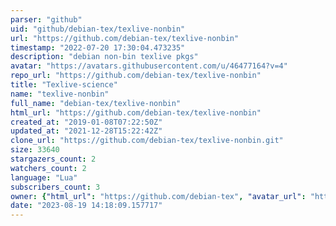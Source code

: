```yaml
---
parser: "github"
uid: "github/debian-tex/texlive-nonbin"
url: "https://github.com/debian-tex/texlive-nonbin"
timestamp: "2022-07-20 17:30:04.473235"
description: "debian non-bin texlive pkgs"
avatar: "https://avatars.githubusercontent.com/u/46477164?v=4"
repo_url: "https://github.com/debian-tex/texlive-nonbin"
title: "Texlive-science"
name: "texlive-nonbin"
full_name: "debian-tex/texlive-nonbin"
html_url: "https://github.com/debian-tex/texlive-nonbin"
created_at: "2019-01-08T07:22:50Z"
updated_at: "2021-12-28T15:22:42Z"
clone_url: "https://github.com/debian-tex/texlive-nonbin.git"
size: 33640
stargazers_count: 2
watchers_count: 2
language: "Lua"
subscribers_count: 3
owner: {"html_url": "https://github.com/debian-tex", "avatar_url": "https://avatars.githubusercontent.com/u/46477164?v=4", "login": "debian-tex", "type": "Organization"}
date: "2023-08-19 14:18:09.157717"
---
```

